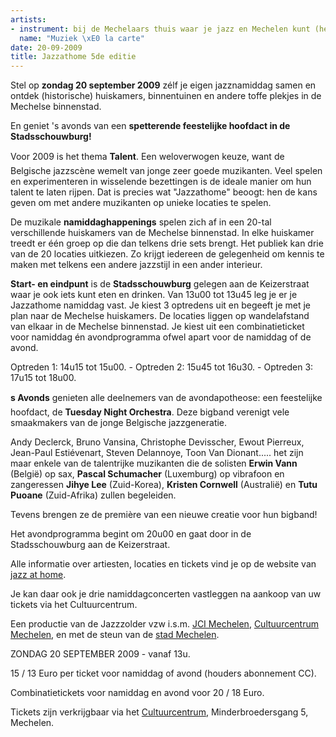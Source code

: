 ```yaml
---
artists:
- instrument: bij de Mechelaars thuis waar je jazz en Mechelen kunt (her)ontdekken.
  name: "Muziek \xE0 la carte"
date: 20-09-2009
title: Jazzathome 5de editie
---
```

Stel op **zondag 20 september 2009** zélf je eigen jazznamiddag samen en ontdek (historische) huiskamers, 
binnentuinen en andere toffe plekjes in de Mechelse binnenstad. 

En geniet 's avonds van een **spetterende feestelijke hoofdact in de Stadsschouwburg!** 

Voor 2009 is het thema **Talent**. Een weloverwogen keuze, want de Belgische jazzscène wemelt 
van jonge zeer goede muzikanten. Veel spelen en experimenteren in wisselende bezettingen is 
de ideale manier om hun talent te laten rijpen. Dat is precies wat "Jazzathome" beoogt: 
hen de kans geven om met andere muzikanten op unieke locaties te spelen. 

De muzikale **namiddaghappenings** spelen zich af in een 20-tal verschillende huiskamers van de 
Mechelse binnenstad. In elke huiskamer treedt er één groep op die dan telkens drie sets brengt. 
Het publiek kan drie van de 20 locaties uitkiezen. Zo krijgt iedereen de gelegenheid om kennis 
te maken met telkens een andere jazzstijl in een ander interieur. 

**Start- en eindpunt** is de **Stadsschouwburg** gelegen aan de Keizerstraat waar je ook iets kunt eten 
en drinken. Van 13u00 tot 13u45 leg je er je Jazzathome namiddag vast. Je kiest 3 optredens uit 
en begeeft je met je plan naar de Mechelse huiskamers. De locaties liggen op wandelafstand van 
elkaar in de Mechelse binnenstad. Je kiest uit een combinatieticket voor namiddag én avondprogramma 
ofwel apart voor de namiddag of de avond. 

Optreden 1: 14u15 tot 15u00. - Optreden 2: 15u45 tot 16u30. - Optreden 3: 17u15 tot 18u00. 

**s Avonds** genieten alle deelnemers van de avondapotheose: een feestelijke hoofdact, de 
**Tuesday Night Orchestra**. Deze bigband verenigt vele smaakmakers van de jonge Belgische 
jazzgeneratie. 

Andy Declerck, Bruno Vansina, Christophe Devisscher, Ewout Pierreux, Jean-Paul Estiévenart, 
Steven Delannoye, Toon Van Dionant..... het zijn maar enkele van 
de talentrijke muzikanten die de solisten **Erwin Vann** (België) op sax, **Pascal Schumacher** 
(Luxemburg) op vibrafoon en zangeressen **Jihye Lee** (Zuid-Korea), **Kristen Cornwell** (Australië) 
en **Tutu Puoane** (Zuid-Afrika) zullen begeleiden. 

Tevens brengen ze de première van een nieuwe creatie voor hun bigband! 

Het avondprogramma begint om 20u00 en gaat door in de Stadsschouwburg aan de Keizerstraat. 

Alle informatie over artiesten, locaties en tickets vind je op de 
website van [jazz at home](http://www.jazzathome.be). 

Je kan daar ook je drie namiddagconcerten vastleggen na aankoop van uw tickets via het Cultuurcentrum. 

Een productie van de Jazzzolder vzw i.s.m. [JCI Mechelen](http://www.jcimechelen.be), 
[Cultuurcentrum Mechelen](http://www.ccmechelen.be), en met de steun 
van de [stad Mechelen](http://www.mechelen.be).

ZONDAG 20 SEPTEMBER 2009 - vanaf 13u. 

15 / 13 Euro per ticket voor namiddag of avond (houders abonnement CC). 

Combinatietickets voor namiddag en avond voor 20 / 18 Euro. 

Tickets zijn verkrijgbaar via het [Cultuurcentrum](http://www.ccmechelen.be), 
Minderbroedersgang 5, Mechelen.